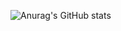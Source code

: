 ![Anurag's GitHub stats](https://github-readme-stats.vercel.app/api?username=UAArthur&theme=github_dark_dimmed&show_icons=true)
